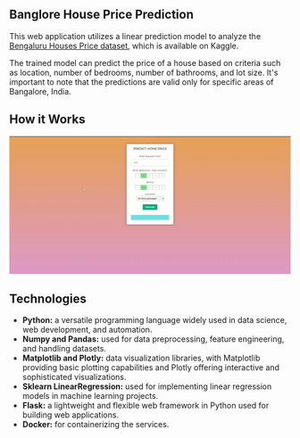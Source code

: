 ## Banglore House Price Prediction

This web application utilizes a linear prediction model to analyze the [Bengaluru Houses Price dataset](https://www.kaggle.com/datasets/amitabhajoy/bengaluru-house-price-data), which is available on Kaggle.

The trained model can predict the price of a house based on criteria such as location, number of bedrooms, number of bathrooms, and lot size. It's important to note that the predictions are valid only for specific areas of Bangalore, India.

## How it Works

![Web demonstration](assets/home_page_interaction.gif "Web demonstration")

## Technologies

* **Python:** a versatile programming language widely used in data science, web development, and automation.
* **Numpy and Pandas:** used for data preprocessing, feature engineering, and handling datasets.
* **Matplotlib and Plotly:** data visualization libraries, with Matplotlib providing basic plotting capabilities and Plotly offering interactive and sophisticated visualizations.
* **Sklearn LinearRegression:** used for implementing linear regression models in machine learning projects.
* **Flask:** a lightweight and flexible web framework in Python used for building web applications.
* **Docker:** for containerizing the services.
